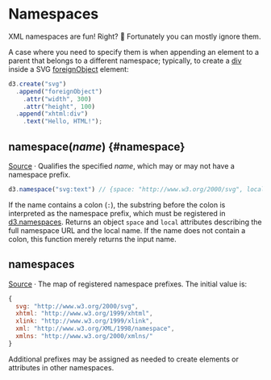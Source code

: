 # Namespaces

XML namespaces are fun! Right? 🤪 Fortunately you can mostly ignore them.

A case where you need to specify them is when appending an element to a parent that belongs to a different namespace; typically, to create a [div](https://developer.mozilla.org/en-US/docs/Web/HTML/Element/div) inside a SVG [foreignObject](https://developer.mozilla.org/en-US/docs/Web/SVG/Element/ForeignObject) element:

```js
d3.create("svg")
  .append("foreignObject")
    .attr("width", 300)
    .attr("height", 100)
  .append("xhtml:div")
    .text("Hello, HTML!");
```

## namespace(*name*) {#namespace}

[Source](https://github.com/d3/d3-selection/blob/main/src/namespace.js) · Qualifies the specified *name*, which may or may not have a namespace prefix.

```js
d3.namespace("svg:text") // {space: "http://www.w3.org/2000/svg", local: "text"}
```

If the name contains a colon (`:`), the substring before the colon is interpreted as the namespace prefix, which must be registered in [d3.namespaces](#namespaces). Returns an object `space` and `local` attributes describing the full namespace URL and the local name. If the name does not contain a colon, this function merely returns the input name.

## namespaces

[Source](https://github.com/d3/d3-selection/blob/main/src/namespaces.js) · The map of registered namespace prefixes. The initial value is:

```js
{
  svg: "http://www.w3.org/2000/svg",
  xhtml: "http://www.w3.org/1999/xhtml",
  xlink: "http://www.w3.org/1999/xlink",
  xml: "http://www.w3.org/XML/1998/namespace",
  xmlns: "http://www.w3.org/2000/xmlns/"
}
```

Additional prefixes may be assigned as needed to create elements or attributes in other namespaces.
